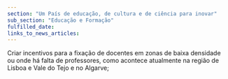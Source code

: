 ```yaml
---
section: "Um País de educação, de cultura e de ciência para inovar"
sub_section: "Educação e Formação"
fulfilled_date:
links_to_news_articles:
---
```


Criar incentivos para a fixação de docentes em zonas de baixa densidade ou onde há falta de professores, como acontece atualmente na região de Lisboa e Vale do Tejo e no Algarve;